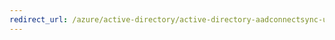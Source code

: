 ```yaml
---
redirect_url: /azure/active-directory/active-directory-aadconnectsync-understanding-declarative-provisioning-expressions
---
```

